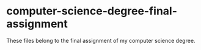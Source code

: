 # computer-science-degree-final-assignment

These files belong to the final assignment of my computer science degree. 
